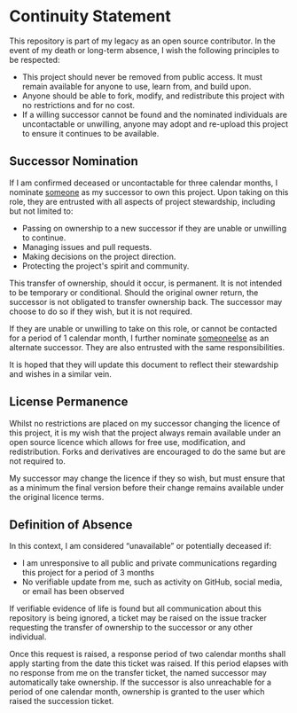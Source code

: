 # Continuity Statement

This repository is part of my legacy as an open source contributor. In the event of my death or long-term absence, I wish the following principles to be respected:

* This project should never be removed from public access. It must remain available for anyone to use, learn from, and build upon.
* Anyone should be able to fork, modify, and redistribute this project with no restrictions and for no cost.
* If a willing successor cannot be found and the nominated individuals are uncontactable or unwilling, anyone may adopt and re-upload this project to ensure it continues to be available.

## Successor Nomination
If I am confirmed deceased or uncontactable for three calendar months, I nominate [someone](https://github.com/someone) as my successor to own this project. Upon taking on this role, they are entrusted with all aspects of project stewardship, including but not limited to:
* Passing on ownership to a new successor if they are unable or unwilling to continue.
* Managing issues and pull requests.
* Making decisions on the project direction.
* Protecting the project's spirit and community.

This transfer of ownership, should it occur, is permanent. It is not intended to be temporary or conditional. Should the original owner return, the successor is not obligated to transfer ownership back. The successor may choose to do so if they wish, but it is not required.

If they are unable or unwilling to take on this role, or cannot be contacted for a period of 1 calendar month, I further nominate [someoneelse](https://github.com/someoneelse) as an alternate successor. They are also entrusted with the same responsibilities.

It is hoped that they will update this document to reflect their stewardship and wishes in a similar vein.

## License Permanence
Whilst no restrictions are placed on my successor changing the licence of this project, it is my wish that the project always remain available under an open source licence which allows for free use, modification, and redistribution. Forks and derivatives are encouraged to do the same but are not required to.

My successor may change the licence if they so wish, but must ensure that as a minimum the final version before their change remains available under the original licence terms.

## Definition of Absence
In this context, I am considered “unavailable” or potentially deceased if:
* I am unresponsive to all public and private communications regarding this project for a period of 3 months
* No verifiable update from me, such as activity on GitHub, social media, or email has been observed

If verifiable evidence of life is found but all communication about this repository is being ignored, a ticket may be raised on the issue tracker requesting the transfer of ownership to the successor or any other individual.

Once this request is raised, a response period of two calendar months shall apply starting from the date this ticket was raised. If this period elapses with no response from me on the transfer ticket, the named successor may automatically take ownership. If the successor is also unreachable for a period of one calendar month, ownership is granted to the user which raised the succession ticket.
